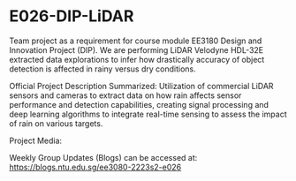 # E026-DIP-LiDAR
Team project as a requirement for course module EE3180 Design and Innovation Project (DIP). We are performing LiDAR Velodyne HDL-32E extracted data explorations to infer how drastically accuracy of object detection is affected in rainy versus dry conditions.

Official Project Description Summarized:
Utilization of commercial LiDAR sensors and cameras to extract data on how rain affects sensor performance and detection capabilities, creating signal processing and deep learning algorithms to integrate real-time sensing to assess the impact of rain on various targets.

Project Media:


Weekly Group Updates (Blogs) can be accessed at:
https://blogs.ntu.edu.sg/ee3080-2223s2-e026

